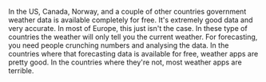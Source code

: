 In the US, Canada, Norway, and a couple of other countries government weather data is available completely for free. It's extremely good data and very accurate. In most of Europe, 
this just isn't the case. In these type of countries the weather will only tell you the current weather. For forecasting, you need people crunching numbers and analysing the data. 
In the countries where that forecasting data is available for free, weather apps are pretty good. In the countries where they're not, most weather apps are terrible.






